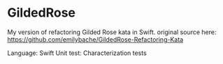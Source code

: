 # GildedRose

My version of refactoring Gilded Rose kata in Swift.
original source here: https://github.com/emilybache/GildedRose-Refactoring-Kata

Language: Swift
Unit test: Characterization tests

